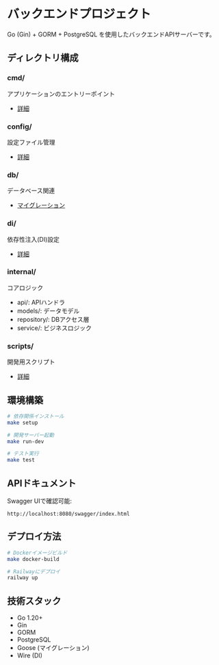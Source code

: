 # バックエンドプロジェクト

Go (Gin) + GORM + PostgreSQL を使用したバックエンドAPIサーバーです。

## ディレクトリ構成

### cmd/
アプリケーションのエントリーポイント
- [詳細](cmd/README.md)

### config/
設定ファイル管理
- [詳細](config/README.md)

### db/
データベース関連
- [マイグレーション](db/migrate/README.md)

### di/
依存性注入(DI)設定
- [詳細](di/README.md)

### internal/
コアロジック
- api/: APIハンドラ
- models/: データモデル
- repository/: DBアクセス層
- service/: ビジネスロジック

### scripts/
開発用スクリプト
- [詳細](scripts/README.md)

## 環境構築

```bash
# 依存関係インストール
make setup

# 開発サーバー起動
make run-dev

# テスト実行
make test
```

## APIドキュメント
Swagger UIで確認可能:
```
http://localhost:8080/swagger/index.html
```

## デプロイ方法
```bash
# Dockerイメージビルド
make docker-build

# Railwayにデプロイ
railway up
```

## 技術スタック
- Go 1.20+
- Gin
- GORM
- PostgreSQL
- Goose (マイグレーション)
- Wire (DI)
